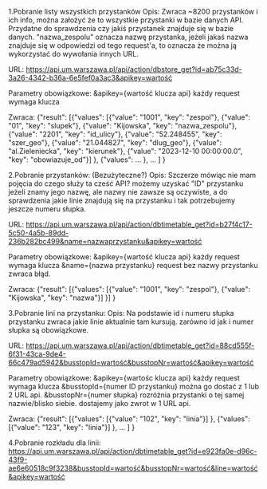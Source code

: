 
1.Pobranie listy wszystkich przystanków
Opis:
Zwraca ~8200 przystanków i ich info, można założyć że to wszystkie przystanki w bazie danych API.
Przydatne do sprawdzenia czy jakiś przystanek znajduje się w bazie danych. "nazwa_zespolu" oznacza nazwę przystanka,
jeżeli jakaś nazwa znajduje się w odpowiedzi od tego request'a, to oznacza że można ją wykorzystać do wywołania innych URL.

URL:
https://api.um.warszawa.pl/api/action/dbstore_get?id=ab75c33d-3a26-4342-b36a-6e5fef0a3ac3&apikey=wartość

Parametry obowiązkowe:
&apikey={wartość klucza api}        każdy request wymaga klucza

Zwraca:
{"result":
        [{"values":
                [{"value": "1001", "key": "zespol"},
                {"value": "01", "key": "slupek"},
                {"value": "Kijowska", "key": "nazwa_zespolu"},
                {"value": "2201", "key": "id_ulicy"},
                {"value": "52.248455", "key": "szer_geo"},
                {"value": "21.044827", "key": "dlug_geo"},
                {"value": "al.Zieleniecka", "key": "kierunek"},
                {"value": "2023-12-10 00:00:00.0", "key": "obowiazuje_od"}]
            },
        {"values":
                ...
            },
        ...
        ]
}


2.Pobranie przystanków: (Bezużyteczne?)
Opis:
Szczerze mówiąc nie mam pojęcia do czego służy ta cześć API? możemy uzyskać "ID" przystanku jeżeli znamy jego nazwę,
ale nazwy nie zawsze są oczywiste, a do sprawdzenia jakie linie znajdują się na przystanku i tak potrzebujemy jeszcze numeru słupka.

URL:
https://api.um.warszawa.pl/api/action/dbtimetable_get?id=b27f4c17-5c50-4a5b-89dd-236b282bc499&name=nazwaprzystanku&apikey=wartość

Parametry obowiązkowe:
&apikey={wartość klucza api}        każdy request wymaga klucza
&name={nazwa przystanku}            request bez nazwy przystanku zwraca błąd.

Zwraca:
{"result":
        [{"values":
                [{"value": "1001", "key": "zespol"},
                {"value": "Kijowska", "key": "nazwa"}]
            }]
    }

3.Pobranie lini na przystanku:
Opis:
Na podstawie id i numeru słupka przystanku zwraca jakie linie aktualnie tam kursują. zarówno id jak i numer słupka są obowiązkowe.

URL:
https://api.um.warszawa.pl/api/action/dbtimetable_get?id=88cd555f-6f31-43ca-9de4-66c479ad5942&busstopId=wartość&busstopNr=wartość&apikey=wartość

Parametry obowiązkowe:
&apikey={wartośc klucza api}        każdy request wymaga klucza
&busstopId={numer ID przystanku}    można go dostać z 1 lub 2 URL api.
&busstopNr={numer słupka}           rozróżnia przystanki o tej samej nazwie/blisko siebie. dostajemy jako zwrot w 1 URL api.

Zwraca:
{"result":
        [{"values":
                [{"value": "102", "key": "linia"}]
            },
        {"values":
                [{"value": "123", "key": "linia"}]
            }, 
         ...
    ]
}

4.Pobranie rozkładu dla linii:
https://api.um.warszawa.pl/api/action/dbtimetable_get?id=e923fa0e-d96c-43f9-ae6e60518c9f3238&busstopId=wartość&busstopNr=wartość&line=wartość&apikey=wartość
